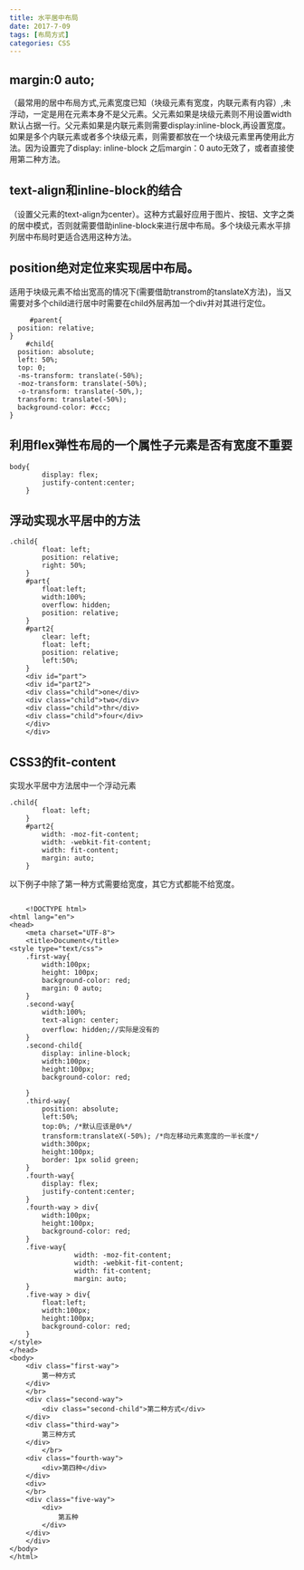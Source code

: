 ```yaml
---
title: 水平居中布局
date: 2017-7-09
tags: [布局方式]
categories: CSS
---
```

## margin:0 auto;
（最常用的居中布局方式,元素宽度已知（块级元素有宽度，内联元素有内容）,未浮动，一定是用在元素本身不是父元素。父元素如果是块级元素则不用设置width默认占据一行。父元素如果是内联元素则需要display:inline-block,再设置宽度。如果是多个内联元素或者多个块级元素，则需要都放在一个块级元素里再使用此方法。因为设置完了display: inline-block 之后margin：0 auto无效了，或者直接使用第二种方法。
## text-align和inline-block的结合
（设置父元素的text-align为center）。这种方式最好应用于图片、按钮、文字之类的居中模式，否则就需要借助inline-block来进行居中布局。多个块级元素水平排列居中布局时更适合选用这种方法。
## position绝对定位来实现居中布局。
适用于块级元素不给出宽高的情况下(需要借助transtrom的tanslateX方法)，当又需要对多个child进行居中时需要在child外层再加一个div并对其进行定位。

         #parent{
      position: relative;
    }
        #child{
      position: absolute;
      left: 50%;
      top: 0;
      -ms-transform: translate(-50%);
      -moz-transform: translate(-50%);
      -o-transform: translate(-50%,);
      transform: translate(-50%); 
      background-color: #ccc;
    }

## 利用flex弹性布局的一个属性子元素是否有宽度不重要

    body{
    		display: flex;
    		justify-content:center;
    	}
    	

## 浮动实现水平居中的方法
    
    
```
.child{ 
        float: left;
        position: relative;
        right: 50%;
    }
    #part{
        float:left;
	    width:100%;
	    overflow: hidden;
	    position: relative; 
    }
    #part2{
        clear: left;
        float: left;
        position: relative;
        left:50%; 
    }
    <div id="part">
	<div id="part2"> 
	<div class="child">one</div>
	<div class="child">two</div>
	<div class="child">thr</div>
	<div class="child">four</div>
	</div>
	</div>
```

##  CSS3的fit-content
实现水平居中方法居中一个浮动元素
    
```
.child{
        float: left;
    }
    #part2{
        width: -moz-fit-content;
        width: -webkit-fit-content;
        width: fit-content; 
        margin: auto;
    }
```

 以下例子中除了第一种方式需要给宽度，其它方式都能不给宽度。
```

    <!DOCTYPE html>
<html lang="en">
<head>
	<meta charset="UTF-8">
	<title>Document</title>
<style type="text/css">
	.first-way{
		width:100px;
		height: 100px;
		background-color: red;
		margin: 0 auto;
	}
	.second-way{
		width:100%;
		text-align: center;
		overflow: hidden;//实际是没有的
	}
	.second-child{
		display: inline-block;
		width:100px;
		height:100px;
		background-color: red;

	}
	.third-way{
		position: absolute;
		left:50%;
		top:0%; /*默认应该是0%*/
	 	transform:translateX(-50%); /*向左移动元素宽度的一半长度*/
		width:300px;
		height:100px;
		border: 1px solid green;
	}
	.fourth-way{
		display: flex;
		justify-content:center;
	}
	.fourth-way > div{
		width:100px;
		height:100px;
		background-color: red;
	}
	.five-way{
                width: -moz-fit-content;
                width: -webkit-fit-content;
                width: fit-content; 
                margin: auto;
	}
	.five-way > div{
		float:left;
		width:100px;
		height:100px;
		background-color: red;
	}
</style>
</head>
<body>
	<div class="first-way">
		第一种方式
	</div>
	</br>
	<div class="second-way">
		<div class="second-child">第二种方式</div>
	</div>
	<div class="third-way">
		第三种方式
	</div>
        </br>
	<div class="fourth-way">
		<div>第四种</div>
	</div>
	<div>
	</br>
	<div class="five-way">
		<div>
			第五种
		</div>
	</div>	
	</div>
</body>
</html>

```